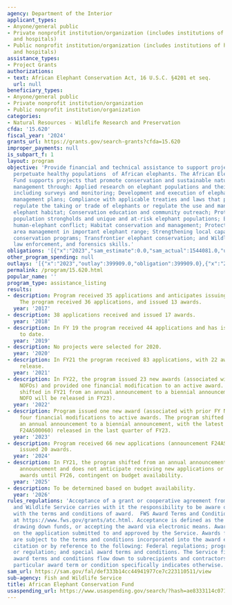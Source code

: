 ```yaml
---
agency: Department of the Interior
applicant_types:
- Anyone/general public
- Private nonprofit institution/organization (includes institutions of higher education
  and hospitals)
- Public nonprofit institution/organization (includes institutions of higher education
  and hospitals)
assistance_types:
- Project Grants
authorizations:
- text: African Elephant Conservation Act, 16 U.S.C. §4201 et seq.
  url: null
beneficiary_types:
- Anyone/general public
- Private nonprofit institution/organization
- Public nonprofit institution/organization
categories:
- Natural Resources - Wildlife Research and Preservation
cfda: '15.620'
fiscal_year: '2024'
grants_url: https://grants.gov/search-grants?cfda=15.620
improper_payments: null
is_subpart_f: 1
layout: program
objective: 'Provide financial and technical assistance to support projects that will
  perpetuate healthy populations  of African elephants. The African Elephant Conservation
  Fund supports projects that promote conservation and sustainable natural resource
  management through: Applied research on elephant populations and their habitat,
  including surveys and monitoring; Development and execution of elephant conservation
  management plans; Compliance with applicable treaties and laws that prohibit or
  regulate the taking or trade of elephants or regulate the use and management of
  elephant habitat; Conservation education and community outreach; Protection of elephant
  population strongholds and unique and at-risk elephant populations; Efforts to decrease
  human-elephant conflict; Habitat conservation and management; Protected and conserved
  area management in important elephant range; Strengthening local capacity to implement
  conservation programs; Transfrontier elephant conservation; and Wildlife inspection,
  law enforcement, and forensics skills.'
obligations: '[{"x":"2023","sam_estimate":0.0,"sam_actual":1544081.0,"usa_spending_actual":625854.0},{"x":"2024","sam_estimate":0.0,"sam_actual":7999998.0,"usa_spending_actual":13074451.33},{"x":"2025","sam_estimate":0.0,"sam_actual":70750.0,"usa_spending_actual":17934.94}]'
other_program_spending: null
outlays: '[{"x":"2023","outlay":399909.0,"obligation":399909.0},{"x":"2024","outlay":2747931.75,"obligation":13145627.83},{"x":"2025","outlay":0.0,"obligation":0.0}]'
permalink: /program/15.620.html
popular_name: ''
program_type: assistance_listing
results:
- description: Program received 35 applications and anticipates issuing 20 awards.
    The program received 36 applications, and issued 13 awards.
  year: '2017'
- description: 38 applications received and issued 17 awards.
  year: '2018'
- description: In FY 19 the program received 44 applications and has issued 7 awards
    to date.
  year: '2019'
- description: No projects were selected for 2020.
  year: '2020'
- description: In FY21 the program received 83 applications, with 22 awards pending
    release.
  year: '2021'
- description: In FY22, the program issued 23 new awards (associated with prior FY
    NOFOs) and provided one financial modification to an active award. The program
    shifted in FY21 from an annual announcement to a biennial announcement (the next
    NOFO will be released in FY23).
  year: '2022'
- description: Program issued one new award (associated with prior FY NOFO) and provided
    four financial modifications to active awards. The program shifted in FY21 from
    an annual announcement to a biennial announcement, with the latest NOFO (announcement
    F24AS00060) released in the last quarter of FY23.
  year: '2023'
- description: Program received 66 new applications (announcement F24AS00060) and
    issued 20 awards.
  year: '2024'
- description: In FY21, the program shifted from an annual announcement to a biennial
    announcement and does not anticipate receiving new applications or issuing new
    awards until FY26, contingent on budget availability.
  year: '2025'
- description: To be determined based on budget availability.
  year: '2026'
rules_regulations: 'Acceptance of a grant or cooperative agreement from the U.S. Fish
  and Wildlife Service carries with it the responsibility to be aware of and comply
  with the terms and conditions of award.  FWS Award Terms and Conditions are available
  at https://www.fws.gov/grants/atc.html. Acceptance is defined as the start of work,
  drawing down funds, or accepting the award via electronic means. Awards are based
  on the application submitted to and approved by the Service. Awards from the Service
  are subject to the terms and conditions incorporated into the award either by direct
  citation or by reference to the following: Federal regulations; program legislation
  or regulation; and special award terms and conditions. The Service financial assistance
  award terms and conditions flow down to subrecipients and contractors, unless a
  particular award term or condition specifically indicates otherwise.'
sam_url: https://sam.gov/fal/def333b14cc44941977ce7c223110511/view
sub-agency: Fish and Wildlife Service
title: African Elephant Conservation Fund
usaspending_url: https://www.usaspending.gov/search/?hash=ae8333114c071477c328bf645f6ded4a
---
```

